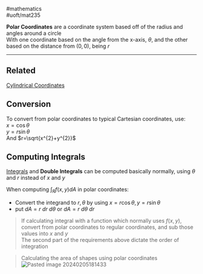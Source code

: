 #mathematics  
#uoft/mat235 

**Polar Coordinates** are a coordinate system based off of the radius and angles around a circle  
With one coordinate based on the angle from the x-axis, $\theta$, and the other based on the distance from $(0,0)$, being $r$ 

---
## Related
[Cylindrical Coordinates](Cylindrical%20Coordinates.md)

## Conversion
To convert from polar coordinates to typical Cartesian coordinates, use:  
	$x=\cos \theta$  
	$y=r\sin \theta$  
	And $r=\sqrt{x^{2}+y^{2}}$

## Computing Integrals
[Integrals](Integral.md) and **Double Integrals** can be computed basically normally, using $\theta$ and $r$ instead of $x$ and $y$

When computing $\int_{R}f(x,y)dA$ in polar coordinates:
- Convert the integrand to $r,\theta$ by using $x=r \cos \theta, y = r \sin \theta$
- put $dA=r \ dr \ d \theta$ or $dA = r \ d \theta \ dr$

> If calculating integral with a function which normally uses $f(x,y)$, convert from polar coordinates to regular coordinates, and sub those values into $x$ and $y$  
> The second part of the requirements above dictate the order of integration

>  Calculating the area of shapes using polar coordinates  
> 	![Pasted image 20240205181433](Pasted%20image%2020240205181433.png)

